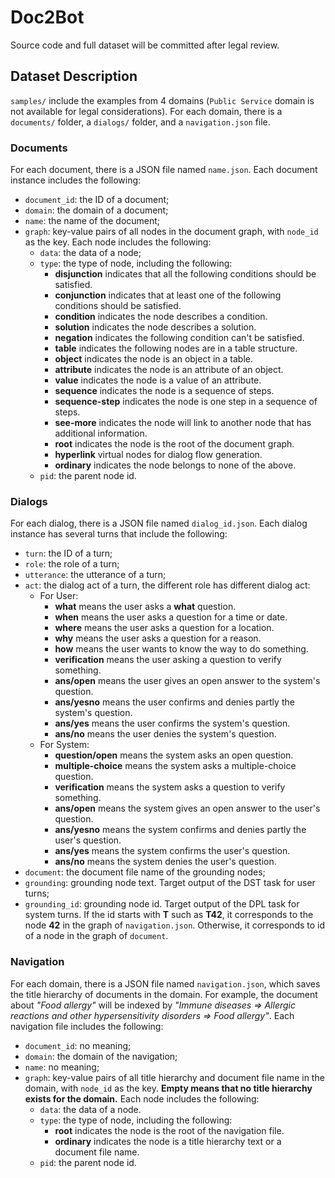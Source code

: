 # Doc2Bot
Source code and full dataset will be committed after legal review.

## Dataset Description

`samples/` include the examples from 4 domains (`Public Service` domain is not available for legal considerations). For
each domain, there is a `documents/` folder, a `dialogs/` folder, and a `navigation.json` file.

### Documents

For each document, there is a JSON file named `name.json`. Each document instance includes the following:

- `document_id`: the ID of a document;
- `domain`: the domain of a document;
- `name`: the name of the document;
- `graph`: key-value pairs of all nodes in the document graph, with `node_id` as the key. Each node includes the
  following:
    - `data`: the data of a node;
    - `type`: the type of node, including the following:
        - **disjunction** indicates that all the following conditions should be satisfied.
        - **conjunction** indicates that at least one of the following conditions should be satisfied.
        - **condition** indicates the node describes a condition.
        - **solution** indicates the node describes a solution.
        - **negation** indicates the following condition can't be satisfied.
        - **table** indicates the following nodes are in a table structure.
        - **object** indicates the node is an object in a table.
        - **attribute** indicates the node is an attribute of an object.
        - **value** indicates the node is a value of an attribute.
        - **sequence** indicates the node is a sequence of steps.
        - **sequence-step** indicates the node is one step in a sequence of steps.
        - **see-more** indicates the node will link to another node that has additional information.
        - **root** indicates the node is the root of the document graph.
        - **hyperlink** virtual nodes for dialog flow generation.
        - **ordinary** indicates the node belongs to none of the above.
    - `pid`: the parent node id.

### Dialogs

For each dialog, there is a JSON file named  `dialog_id.json`. Each dialog instance has several turns that include the
following:

- `turn`: the ID of a turn;
- `role`: the role of a turn;
- `utterance`: the utterance of a turn;
- `act`: the dialog act of a turn, the different role has different dialog act:
    - For User:
        - **what** means the user asks a **what** question.
        - **when** means the user asks a question for a time or date.
        - **where** means the user asks a question for a location.
        - **why** means the user asks a question for a reason.
        - **how** means the user wants to know the way to do something.
        - **verification** means the user asking a question to verify something.
        - **ans/open** means the user gives an open answer to the system's question.
        - **ans/yesno** means the user confirms and denies partly the system's question.
        - **ans/yes** means the user confirms the system's question.
        - **ans/no** means the user denies the system's question.
    - For System:
        - **question/open** means the system asks an open question.
        - **multiple-choice** means the system asks a multiple-choice question.
        - **verification** means the system asks a question to verify something.
        - **ans/open** means the system gives an open answer to the user's question.
        - **ans/yesno** means the system confirms and denies partly the user's question.
        - **ans/yes** means the system confirms the user's question.
        - **ans/no** means the system denies the user's question.
- `document`: the document file name of the grounding nodes;
- `grounding`: grounding node text. Target output of the DST task for user turns;
- `grounding_id`: grounding node id. Target output of the DPL task for system turns. If the id starts with **T** such as **T42**, it corresponds to the node **42** in the graph of `navigation.json`. Otherwise, it corresponds to id of a node in the graph of `document`.

### Navigation

For each domain, there is a JSON file named `navigation.json`, which saves the title hierarchy of documents in the domain. For example, the document about *"Food allergy"* will be indexed by *"Immune diseases => Allergic reactions and other hypersensitivity disorders => Food allergy"*.  Each navigation file includes the following:

- `document_id`: no meaning;
- `domain`: the domain of the navigation;
- `name`: no meaning;
- `graph`: key-value pairs of all title hierarchy and document file name in the domain, with `node_id` as the key. **Empty means that no title hierarchy exists for the domain.** Each node includes the
  following:
    - `data`: the data of a node.
    - `type`: the type of node, including the following:
        - **root** indicates the node is the root of the navigation file.
        - **ordinary** indicates the node is a title hierarchy text or a document file name.
    - `pid`: the parent node id.